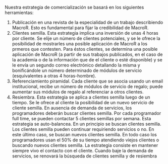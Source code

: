 Nuestra estrategia de comercialización se basará en los siguientes herramientas:
1. Publicación en una revista de la especialidad de un trabajo describiendo MacroR. Esto es fundamental para fijar la credibilidad de MacroR.
2. Clientes semilla.  Esta estrategia implica una inversión de unas 4 horas por cliente. Se elije un número de clientes potenciales, y se le ofrece la posibilidad de mostrarles una posible aplicación de MacroR a los prmeros que contesten. Para éstos clientes, se determina una posible aplicación de MacroR (a partir de sus trabajos publicados, en el caso de la academia o de la información que de el cliente o esté disponible) y  se le envía un segundo correo electrónico detallando la misma y bonificándole un número determinado de módulos de servicio (esquivalentes a otras 4 horas-hombre).
3. Referenciamiento piramidal.  Cada cliente que se asocia usando un email institucional, recibe un número de módulos de servicio de regalo; puede aumentar sus módulos de regalo al referenciar a otros clientes.
4. Resiembra. Esta estrategia se aplica a clientes semilla luego de un tiempo. Se le ofrece al cliente la posibilidad de un nuevo servicio de cliente semilla.
En ausencia de demanda de servicios, los programadores deberán buscar clientes semilla. Por cada programador full time, se pueden contactar 5 clientes semillas por semana.
Esta estrategia se auto-balancea. En un principio se buscan clientes semilla. Los clientes semilla pueden continuar requiriendo servicios o no. En este último caso, se buscan nuevos clientes semilla. En todo caso los programadores usan el 50% de su tiempo atendiendo viejos clientes o buscando nuevos clientes semilla.
La estrategia consiste en mantener siempre vivo el contacto con el cliente. Cuando baje la demanda de servicios, se renovará la búsqueda de clientes semilla y de resiembra